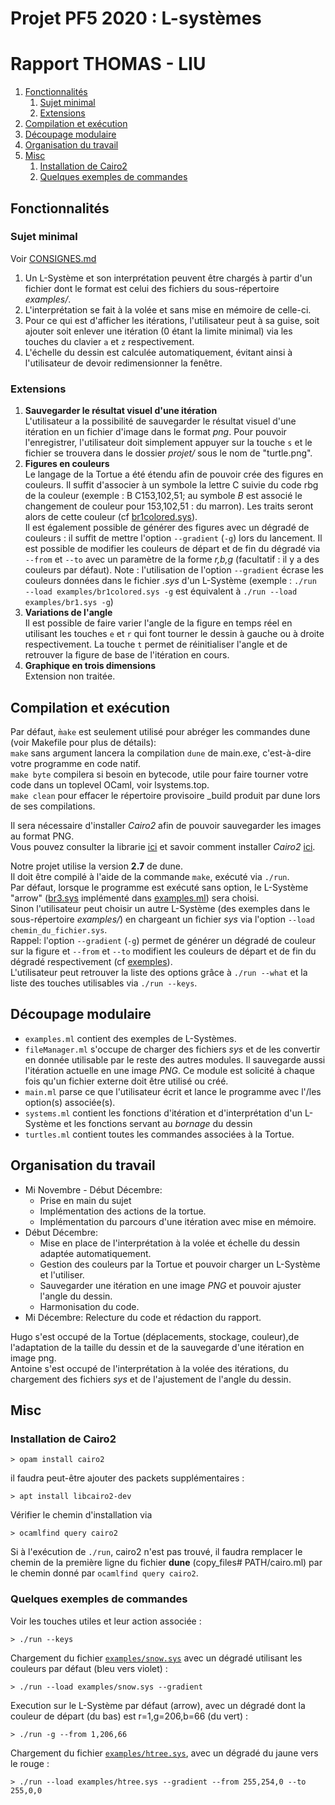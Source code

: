 Projet PF5 2020 : L-systèmes
============================

# Rapport THOMAS - LIU

1. [Fonctionnalités](#fonctionnalités)
    1. [Sujet minimal](#sujet-minimal)
    2. [Extensions](#extensions)
2. [Compilation et exécution](#compilation-et-exécution)
3. [Découpage modulaire](#découpage-modulaire)
4. [Organisation du travail](#organisation-du-travail)
5. [Misc](#misc)
    1. [Installation de Cairo2](#installation-de-Cairo2)
    2. [Quelques exemples de commandes](#quelques-exemples-de-commandes)


## Fonctionnalités

### Sujet minimal 

Voir [CONSIGNES.md](CONSIGNES.md)

1. Un L-Système et son interprétation peuvent être chargés à partir d'un fichier dont
le format est celui des fichiers du sous-répertoire *examples/*.  
2. L'interprétation se fait à la volée et sans mise en mémoire de
celle-ci.  
3. Pour ce qui est d'afficher les itérations, l'utilisateur peut à sa guise, soit ajouter
soit enlever une itération (0 étant la limite minimal) via les touches du clavier `a` et `z` respectivement.  
4. L'échelle du dessin est calculée automatiquement, évitant ainsi à l'utilisateur
de devoir redimensionner la fenêtre.  

### Extensions
1. **Sauvegarder le résultat visuel d'une itération**  
L'utilisateur a la possibilité de sauvegarder le résultat visuel d'une itération
en un fichier d'image dans le format *png*. Pour pouvoir l'enregistrer, l'utilisateur doit simplement appuyer sur la touche `s` et le fichier se trouvera dans le dossier *projet/* sous le nom de "turtle.png".
2. **Figures en couleurs**  
Le langage de la Tortue a été étendu afin de pouvoir crée des figures en couleurs. Il suffit d'associer à un symbole la lettre C suivie du code rbg de la couleur (exemple : B C153,102,51; au symbole *B* est associé le changement de couleur pour 153,102,51 : du marron). Les traits seront alors de cette couleur (cf [br1colored.sys](examples/br1colored.sys)).  
Il est également possible de générer des figures avec un dégradé de 
couleurs : il suffit de mettre l'option ``--gradient`` (``-g``) lors du lancement. Il est possible de modifier les couleurs de départ et de fin du dégradé via ``--from`` et ``--to`` avec un paramètre de la forme *r,b,g* (facultatif : il y a des couleurs par défaut). Note : l'utilisation de l'option ``--gradient`` écrase les couleurs données dans le fichier *.sys* d'un L-Système (exemple : ``./run --load examples/br1colored.sys -g`` est équivalent à ``./run --load examples/br1.sys -g``)
3. **Variations de l'angle**  
Il est possible de faire varier l'angle de la figure en temps réel en utilisant les touches `e` et `r` qui font tourner le dessin à gauche ou à droite respectivement. La touche `t` permet de réinitialiser l'angle et de retrouver la figure de base de l'itération en cours.
4. **Graphique en trois dimensions**  
Extension non traitée.


## Compilation et exécution
Par défaut, `̀make` est seulement utilisé pour abréger les commandes dune (voir Makefile pour plus de détails):  
``make`` sans argument lancera la compilation ``dune`` de main.exe,
c'est-à-dire votre programme en code natif.  
``make byte`` compilera si besoin en bytecode, utile pour faire
tourner votre code dans un toplevel OCaml, voir lsystems.top.  
``make clean`` pour effacer le répertoire provisoire _build
produit par dune lors de ses compilations.  


Il sera nécessaire d'installer *Cairo2* afin de pouvoir sauvegarder les images au format PNG.   
Vous pouvez consulter la librarie [ici](https://github.com/Chris00/ocaml-cairo) et savoir comment installer *Cairo2* [ici](#installation-de-Cairo2).

Notre projet utilise la version **2.7** de dune.  
Il doit être compilé à l'aide de la commande ``make``, exécuté via
``./run``.  
Par défaut, lorsque le programme est exécuté sans option, le L-Système "arrow" ([br3.sys](examples/br3.sys) implémenté dans [examples.ml](./examples.ml)) sera choisi.  
Sinon l'utilisateur peut choisir un autre L-Système (des exemples dans le sous-répertoire *examples/*) en chargeant un fichier *sys* via l'option ``--load chemin_du_fichier.sys``.  
Rappel: l'option  ``--gradient`` (``-g``) permet de générer un dégradé de couleur sur la figure et ``--from`` et ``--to`` modifient les couleurs de départ et de fin du dégradé respectivement (cf [exemples](#quelques-exemples-de-commandes)).  
L'utilisateur peut retrouver la liste des options grâce à ``./run --what`` et la liste des touches utilisables via ``./run --keys``.

## Découpage modulaire
* ``examples.ml`` contient des exemples de L-Systèmes.
* ``fileManager.ml`` s'occupe de charger des fichiers *sys* et de les convertir en donnée utilisable par le reste des autres modules. Il sauvegarde aussi l'itération actuelle en une image *PNG*. Ce module est solicité à chaque fois qu'un fichier externe doit être utilisé ou créé.
* ``main.ml`` parse ce que l'utilisateur écrit et lance le programme avec l'/les option(s) associée(s).
* ``systems.ml`` contient les fonctions d'itération et d'interprétation d'un L-Système et les fonctions servant au *bornage* du dessin 
* ``turtles.ml`` contient toutes les commandes associées à la Tortue.

## Organisation du travail
* Mi Novembre - Début Décembre: 
    * Prise en main du sujet 
    * Implémentation des actions de la tortue.
    * Implémentation du parcours d'une itération avec mise en mémoire. 
* Début Décembre: 
    * Mise en place de l'interprétation à la volée et échelle du dessin adaptée automatiquement.
    * Gestion des couleurs par la Tortue et pouvoir charger un L-Système et l'utiliser.
    * Sauvegarder une itération en une image *PNG* et pouvoir ajuster l'angle du dessin.
    * Harmonisation du code.
* Mi Décembre: Relecture du code et rédaction du rapport.

Hugo s'est occupé de la Tortue (déplacements, stockage, couleur),de l'adaptation de la taille du dessin et de la sauvegarde d'une itération en image png.  
Antoine s'est occupé de l'interprétation à la volée des itérations, du chargement des fichiers *sys* et de l'ajustement de l'angle du dessin.


## Misc

### Installation de Cairo2

    > opam install cairo2

il faudra peut-être ajouter des packets supplémentaires :

    > apt install libcairo2-dev

Vérifier le chemin d'installation via 

    > ocamlfind query cairo2

Si à l'exécution de `./run`, cairo2 n'est pas trouvé, il faudra remplacer le chemin de la première ligne 
du fichier **dune** (copy_files# PATH/cairo.ml) par le chemin donné par `ocamlfind query cairo2`.

### Quelques exemples de commandes 

Voir les touches utiles et leur action associée :

    > ./run --keys

Chargement du fichier [`examples/snow.sys`](examples/snow.sys) avec un dégradé utilisant les couleurs par défaut (bleu vers violet) : 

    > ./run --load examples/snow.sys --gradient

Execution sur le L-Système par défaut (arrow), avec un dégradé dont la couleur de départ (du bas) est r=1,g=206,b=66 (du vert) : 

    > ./run -g --from 1,206,66

Chargement du fichier [`examples/htree.sys`](examples/htree.sys), avec un dégradé du jaune vers le rouge :

    > ./run --load examples/htree.sys --gradient --from 255,254,0 --to 255,0,0  





  
